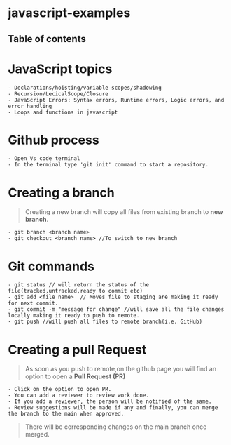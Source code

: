 # javascript-examples

## Table of contents

# JavaScript topics

    - Declarations/hoisting/variable scopes/shadowing
    - Recursion/LecicalScope/Closure
    - JavaScript Errors: Syntax errors, Runtime errors, Logic errors, and error handling
    - Loops and functions in javascript

# Github process

    - Open Vs code terminal
    - In the terminal type 'git init' command to start a repository.

# Creating a branch

> Creating a new branch will copy all files from existing branch to **new branch**.

    - git branch <branch name>
    - git checkout <branch name> //To switch to new branch

# Git commands

    - git status // will return the status of the file(tracked,untracked,ready to commit etc)
    - git add <file name>  // Moves file to staging are making it ready for next commit.
    - git commit -m "message for change" //will save all the file changes locally making it ready to push to remote.
    - git push //will push all files to remote branch(i.e. GitHub)

# Creating a pull Request

> As soon as you push to remote,on the github page you will find an option to open a **Pull Request (PR)**

    - Click on the option to open PR.
    - You can add a reviewer to review work done.
    - If you add a reviewer, the person will be notified of the same.
    - Review suggestions will be made if any and finally, you can merge the branch to the main when approved.

> There will be corresponding changes on the main branch once merged.
